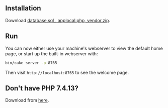 ## Installation

Download [database.sql , applocal.php, vendor.zip](https://1drv.ms/u/s!Ahi0f9ywcoi7gXbiHYNOsHnnxJIN?e=49nFw9).


## Run
You can now either use your machine's webserver to view the default home page, or start
up the built-in webserver with:

```bash
bin/cake server -p 8765
```

Then visit `http://localhost:8765` to see the welcome page.


## Don't have PHP 7.4.13?
Download from [here](https://sourceforge.net/projects/xampp/files/XAMPP%20Windows/7.4.13/xampp-portable-windows-x64-7.4.13-1-VC15-installer.exe/download).
